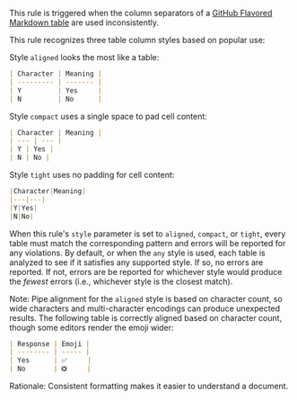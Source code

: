 This rule is triggered when the column separators of a
[GitHub Flavored Markdown table][gfm-table-060] are used inconsistently.

This rule recognizes three table column styles based on popular use:

Style `aligned` looks the most like a table:

```markdown
| Character | Meaning |
| --------- | ------- |
| Y         | Yes     |
| N         | No      |
```

Style `compact` uses a single space to pad cell content:

```markdown
| Character | Meaning |
| --- | --- |
| Y | Yes |
| N | No |
```

Style `tight` uses no padding for cell content:

```markdown
|Character|Meaning|
|---|---|
|Y|Yes|
|N|No|
```

When this rule's `style` parameter is set to `aligned`, `compact`, or `tight`,
every table must match the corresponding pattern and errors will be reported for
any violations. By default, or when the `any` style is used, each table is
analyzed to see if it satisfies any supported style. If so, no errors are
reported. If not, errors are be reported for whichever style would produce the
*fewest* errors (i.e., whichever style is the closest match).

Note: Pipe alignment for the `aligned` style is based on character count, so
wide characters and multi-character encodings can produce unexpected results.
The following table is correctly aligned based on character count, though some
editors render the emoji wider:

<!-- markdownlint-capture -->
<!-- markdownlint-disable extended-ascii -->

```markdown
| Response | Emoji |
| -------- | ----- |
| Yes      | ✅     |
| No       | ❎     |
```

<!-- markdownlint-restore -->

Rationale: Consistent formatting makes it easier to understand a document.

[gfm-table-060]: https://docs.github.com/en/get-started/writing-on-github/working-with-advanced-formatting/organizing-information-with-tables
